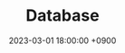 ---
layout  : category
title   : Database
summary : 
date    : 2023-03-01 18:00:00 +0900
updated : 2023-03-02 20:00:00 +0900
tag     : database
toc     : true
public  : true
parent  : [[/index]]
latex   : false
---